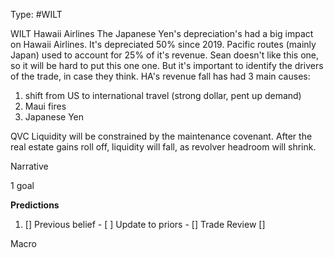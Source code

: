 Type: #WILT 

WILT
Hawaii Airlines
The Japanese Yen's depreciation's had a big impact on Hawaii Airlines. It's depreciated 50% since 2019. Pacific routes (mainly Japan) used to account for 25% of it's revenue. Sean doesn't like this one, so it will be hard to put this one one. But it's important to identify the drivers of the trade, in case they think. HA's revenue fall has had 3 main causes:
1) shift from US to international travel (strong dollar, pent up demand)
2) Maui fires
3) Japanese Yen


QVC
Liquidity will be constrained by the maintenance covenant. After the real estate gains roll off, liquidity will fall, as revolver headroom will shrink. 

Narrative

1 goal


**Predictions**

1) []
Previous belief - 
[ ]
Update to priors - 
[]
Trade Review
[]





Macro

